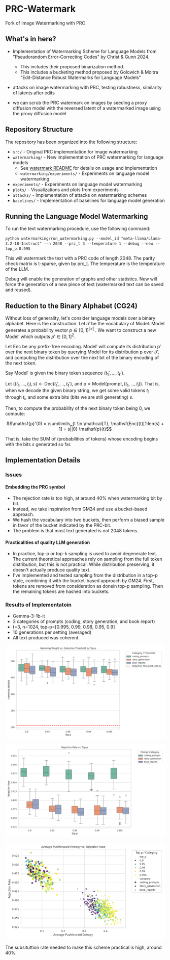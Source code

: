 # PRC-Watermark

Fork of Image Watermarking with PRC

## What's in here?

* Implementation of Watermarking Scheme for Language Models from "Pseudorandom Error-Correcting Codes" by Christ & Gunn 2024.
  * This includes their proposed binarization method.
  * This includes a bucketing method proposed by Golowich & Moitra "Edit-Distance Robust Watermarks for Language Models"

* attacks on image watermarking with PRC, testing robustness, similarity of latents after edits
* we can scrub the PRC watermark on images by seeding a proxy diffusion model with the reversed latent of a watermarked image using the proxy diffusion model

## Repository Structure

The repository has been organized into the following structure:

* `src/` - Original PRC implementation for image watermarking
* `watermarking/` - New implementation of PRC watermarking for language models
  * See [watermark README](watermarking/README.md) for details on usage and implementation
  * `watermarking/experiments/` - Experiments on language model watermarking
* `experiments/` - Experiments on language model watermarking
* `plots/` - Visualizations and plots from experiments
* `attacks/` - Implementation of attacks on watermarking schemes
* `baselines/` - Implementation of baselines for language model generation

## Running the Language Model Watermarking

To run the text watermarking procedure, use the following command:

```
python watermarking/run_watermarking.py --model_id "meta-llama/Llama-3.2-1B-Instruct" --n 2048 --prc_t 3 --temperature 1 --debug --new --top_p 0.995
```

This will watermark the text with a PRC code of length 2048. The parity check matrix is t-sparse, given by prc_t. The temperature is the temperature of the LLM. 

Debug will enable the generation of graphs and other statistics. New will force the generation of a new piece of text (watermarked text can be saved and reused).

## Reduction to the Binary Alphabet (CG24)

Without loss of generality, let's consider language models over a binary alphabet. Here is the construction. Let $\mathcal{T}$ be the vocabulary of $\mathsf{Model}$. $\mathsf{Model}$ generates a probability vector $p \in [0,1]^{|\mathcal{T}|}$ . We want to construct a new $\mathsf{Model}'$ which outputs $p' \in [0,1]^2.$ 

Let $\mathsf{Enc}$ be any prefix-free encoding. $\mathsf{Model}'$ will compute its distribution $\mathsf{p}'$ over the next binary token by querying $\mathsf{Model}$ for its distribution $\mathsf{p}$ over $\mathcal{T}$, and computing the distribution over the next bit of the binary encoding of the next token. 

Say $\mathsf{Model}'$ is given the binary token sequence $(t_{1}', \dots, t_\ell')$. 

Let $((t_{1}, \dots, t_{i}), s) \leftarrow \mathsf{Dec}(t_{1}', \dots, t_\ell')$, and $\mathsf{p} = \mathsf{Model}(\text{prompt}, (t_{1}, \dots, t_{i}))$. That is, when we decode the given binary string, we get some valid tokens $t_{1}$ through $t_i$, and some extra bits (bits we are still generating) $s$.

Then, to compute the probability of the next binary token being 0, we compute:

$$\mathsf{p}'(0) = \sum\limits_{t \in \mathcal{T}, \mathsf{Enc}(t)[1:len(s) + 1] = s||0} \mathsf{p}(t)$$

That is, take the SUM of (probabilities of tokens) whose encoding begins with the bits $s$ generated so far. 

## Implementation Details

### Issues

#### Embedding the PRC symbol

* The rejection rate is too high, at around 40% when watermarking bit by bit.
* Instead, we take inspiration from GM24 and use a bucket-based approach.
* We hash the vocabulary into two buckets, then perform a biased sample in favor of the bucket indicated by the PRC-bit.
* The problem is that most text generated is not 2048 tokens.

#### Practicalities of quality LLM generation

* In practice, top-p or top-k sampling is used to avoid degenerate text. The current theoretical approaches rely on sampling from the full token distribution, but this is not practical. While distribution preserving, it doesn't actually produce quality text.
* I've implemented and tested sampling from the distribution in a top-p style, combining it with the bucket-based approach by GM24. First, tokens are removed from consideration as donein top-p sampling. Then the remaining tokens are hashed into buckets.

### Results of Implementatoin

* Gemma-3-1b-it
* 3 categories of prompts (coding, story generation, and book report)
* t=3, n=1024, top-p=[0.995, 0.99, 0.98, 0.95, 0.9]
* 10 generations per setting (averaged)
* All text produced was coherent.

![Hamming Weight](/substitution_rate_experiments/hamming_weight_threshold_comparison.png) 
 
![Rejection Rate](/substitution_rate_experiments/rejection_rate_vs_top_p_boxplot.png)

![Entropy vs Rejection Rate](/substitution_rate_experiments/entropy_vs_rejection_scatter.png)

The subsituttion rate needed to make this scheme practical is high, around 40%.

